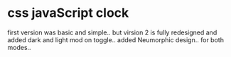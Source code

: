 # css javaScript clock
first version was basic and simple..
but virsion 2 is fully redesigned and added dark and light mod on toggle.. 
added Neumorphic design.. for both modes..
